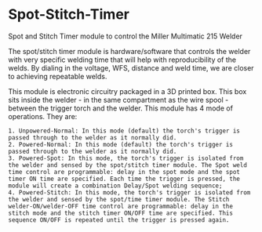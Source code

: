 # Spot-Stitch-Timer
Spot and Stitch Timer module to control the Miller Multimatic 215 Welder

The spot/stitch timer module is hardware/software that controls the welder with very specific welding time that will help with reproducibility of the welds. By dialing in the voltage, WFS, distance and weld time, we are closer to achieving repeatable welds.

This module is electronic circuitry packaged in a 3D printed box. This box sits inside the welder - in the same compartment as the wire spool - between the trigger torch and the welder. This module has 4 mode of operations. They are:

	1. Unpowered-Normal: In this mode (default) the torch's trigger is passed through to the welder as it normally did.
	2. Powered-Normal: In this mode (default) the torch's trigger is passed through to the welder as it normally did.
	3. Powered-Spot: In this mode, the torch's trigger is isolated from the welder and sensed by the spot/stitch timer module. The Spot weld time control are programmable: delay in the spot mode and the spot timer ON time are specified. Each time the trigger is pressed, the module will create a combination Delay/Spot welding sequence;
	4. Powered-Stitch: In this mode, the torch's trigger is isolated from the welder and sensed by the spot/time timer module. The Stitch welder-ON/welder-OFF time control are programmable: delay in the stitch mode and the stitch timer ON/OFF time are specified. This sequence ON/OFF is repeated until the trigger is pressed again.
